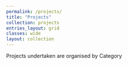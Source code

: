 ```yaml
---
permalink: /projects/
title: "Projects"
collection: projects
entries_layout: grid
classes: wide
layout: collection
---
```


Projects undertaken are organised by Category
